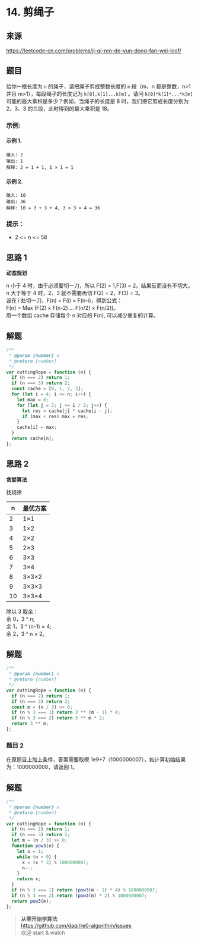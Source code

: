 # 14. 剪绳子

## 来源

https://leetcode-cn.com/problems/ji-qi-ren-de-yun-dong-fan-wei-lcof/

## 题目

给你一根长度为 `n` 的绳子，请把绳子剪成整数长度的 `m` 段（m、n 都是整数，n>1 并且 m>1），每段绳子的长度记为 `k[0],k[1]...k[m]` 。请问 `k[0]*k[1]*...*k[m]` 可能的最大乘积是多少？例如，当绳子的长度是 8 时，我们把它剪成长度分别为 2、3、3 的三段，此时得到的最大乘积是 18。

### 示例:

#### 示例 1.

```
输入: 2
输出: 1
解释: 2 = 1 + 1, 1 × 1 = 1
```

#### 示例 2.

```
输入: 10
输出: 36
解释: 10 = 3 + 3 + 4, 3 × 3 × 4 = 36
```

### 提示：

- 2 <= n <= 58

## 思路 1

**动态规划**

n 小于 4 时，由于必须要切一刀，所以 F(2) = 1,F(3) = 2。结果反而没有不切大。  
n 大于等于 4 时，2、3 就不需要再切 F(2) = 2，F(3) = 3。  
设在 i 处切一刀，F(n) = F(i) × F(n-i)，得到公式：  
F(n) = Max (F(2) × F(n-2) ... F(n/2) × F(n/2))。  
用一个数组 cache 存储每个 n 对应的 F(n), 可以减少重复的计算。

## 解题

```js
/**
 * @param {number} n
 * @return {number}
 */
var cuttingRope = function (n) {
  if (n === 2) return 1;
  if (n === 3) return 2;
  const cache = [0, 1, 2, 3];
  for (let i = 4; i <= n; i++) {
    let max = 0;
    for (let j = 2; j <= i / 2; j++) {
      let res = cache[j] * cache[i - j];
      if (max < res) max = res;
    }
    cache[i] = max;
  }
  return cache[n];
};
```

## 思路 2

**贪婪算法**

找规律

| n   | 最优方案 |
| --- | -------- |
| 2   | 1×1      |
| 3   | 1×2      |
| 4   | 2×2      |
| 5   | 2×3      |
| 6   | 3×3      |
| 7   | 3×4      |
| 8   | 3×3×2    |
| 9   | 3×3×3    |
| 10  | 3×3×4    |

除以 3 取余：  
余 0，3 ^ n;  
余 1，3 ^ (n-1) × 4;  
余 2，3 ^ n × 2。

## 解题

```js
/**
 * @param {number} n
 * @return {number}
 */
var cuttingRope = function (n) {
  if (n === 2) return 1;
  if (n === 3) return 2;
  const m = (n / 3) >> 0;
  if (n % 3 === 1) return 3 ** (m - 1) * 4;
  if (n % 3 === 2) return 3 ** m * 2;
  return 3 ** m;
};
```

### 题目 2

在原题目上加上条件，答案需要取模 1e9+7（1000000007），如计算初始结果为：1000000008，请返回 1。

## 解题

```js
/**
 * @param {number} n
 * @return {number}
 */
var cuttingRope = function (n) {
  if (n === 2) return 1;
  if (n === 3) return 2;
  let m = (n / 3) >> 0;
  function pow3(n) {
    let x = 1;
    while (n > 0) {
      x = (x * 3) % 1000000007;
      n--;
    }
    return x;
  }
  if (n % 3 === 1) return (pow3(m - 1) * 4) % 1000000007;
  if (n % 3 === 2) return (pow3(m) * 2) % 1000000007;
  return pow3(m);
};
```

> **从零开始学算法**  
> https://github.com/daqi/re0-algorithm/issues  
> 欢迎 start & watch
